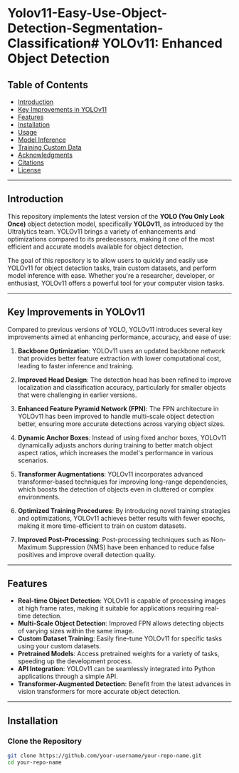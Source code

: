 # Yolov11-Easy-Use-Object-Detection-Segmentation-Classification# YOLOv11: Enhanced Object Detection

## Table of Contents

- [Introduction](#introduction)
- [Key Improvements in YOLOv11](#key-improvements-in-yolov11)
- [Features](#features)
- [Installation](#installation)
- [Usage](#usage)
- [Model Inference](#model-inference)
- [Training Custom Data](#training-custom-data)
- [Acknowledgments](#acknowledgments)
- [Citations](#citations)
- [License](#license)

---

## Introduction

This repository implements the latest version of the **YOLO (You Only Look Once)** object detection model, specifically **YOLOv11**, as introduced by the Ultralytics team. YOLOv11 brings a variety of enhancements and optimizations compared to its predecessors, making it one of the most efficient and accurate models available for object detection.

The goal of this repository is to allow users to quickly and easily use YOLOv11 for object detection tasks, train custom datasets, and perform model inference with ease. Whether you're a researcher, developer, or enthusiast, YOLOv11 offers a powerful tool for your computer vision tasks.

---

## Key Improvements in YOLOv11

Compared to previous versions of YOLO, YOLOv11 introduces several key improvements aimed at enhancing performance, accuracy, and ease of use:

1. **Backbone Optimization**: YOLOv11 uses an updated backbone network that provides better feature extraction with lower computational cost, leading to faster inference and training.

2. **Improved Head Design**: The detection head has been refined to improve localization and classification accuracy, particularly for smaller objects that were challenging in earlier versions.

3. **Enhanced Feature Pyramid Network (FPN)**: The FPN architecture in YOLOv11 has been improved to handle multi-scale object detection better, ensuring more accurate detections across varying object sizes.

4. **Dynamic Anchor Boxes**: Instead of using fixed anchor boxes, YOLOv11 dynamically adjusts anchors during training to better match object aspect ratios, which increases the model's performance in various scenarios.

5. **Transformer Augmentations**: YOLOv11 incorporates advanced transformer-based techniques for improving long-range dependencies, which boosts the detection of objects even in cluttered or complex environments.

6. **Optimized Training Procedures**: By introducing novel training strategies and optimizations, YOLOv11 achieves better results with fewer epochs, making it more time-efficient to train on custom datasets.

7. **Improved Post-Processing**: Post-processing techniques such as Non-Maximum Suppression (NMS) have been enhanced to reduce false positives and improve overall detection quality.

---

## Features

- **Real-time Object Detection**: YOLOv11 is capable of processing images at high frame rates, making it suitable for applications requiring real-time detection.
- **Multi-Scale Object Detection**: Improved FPN allows detecting objects of varying sizes within the same image.
- **Custom Dataset Training**: Easily fine-tune YOLOv11 for specific tasks using your custom datasets.
- **Pretrained Models**: Access pretrained weights for a variety of tasks, speeding up the development process.
- **API Integration**: YOLOv11 can be seamlessly integrated into Python applications through a simple API.
- **Transformer-Augmented Detection**: Benefit from the latest advances in vision transformers for more accurate object detection.

---

## Installation

### Clone the Repository

```bash
git clone https://github.com/your-username/your-repo-name.git
cd your-repo-name
